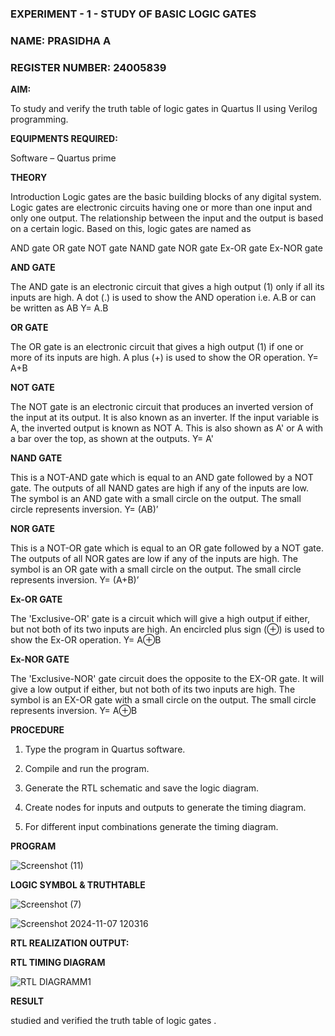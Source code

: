### EXPERIMENT - 1 - STUDY OF BASIC LOGIC GATES 

### NAME: PRASIDHA A

### REGISTER NUMBER: 24005839

**AIM:** 

To study and verify the truth table of logic gates in Quartus II using Verilog programming.

**EQUIPMENTS REQUIRED:**

Software – Quartus prime 

**THEORY**

Introduction Logic gates are the basic building blocks of any digital system. Logic gates are electronic circuits having one or more than one input and only one output. The relationship between the input and the output is based on a certain logic. Based on this, logic gates are named as

AND gate OR gate NOT gate NAND gate NOR gate Ex-OR gate Ex-NOR gate

**AND GATE**

The AND gate is an electronic circuit that gives a high output (1) only if all its inputs are high. A dot (.) is used to show the AND operation i.e. A.B or can be written as AB
Y= A.B

**OR GATE** 

The OR gate is an electronic circuit that gives a high output (1) if one or more of its inputs are high. A plus (+) is used to show the OR operation.
Y= A+B

**NOT GATE**

The NOT gate is an electronic circuit that produces an inverted version of the input at its output. It is also known as an inverter. If the input variable is A, the inverted output is known as NOT A. This is also shown as A' or A with a bar over the top, as shown at the outputs.
Y= A'

**NAND GATE**

This is a NOT-AND gate which is equal to an AND gate followed by a NOT gate. The outputs of all NAND gates are high if any of the inputs are low. The symbol is an AND gate with a small circle on the output. The small circle represents inversion.
Y= (AB)’

**NOR GATE**

This is a NOT-OR gate which is equal to an OR gate followed by a NOT gate. The outputs of all NOR gates are low if any of the inputs are high. The symbol is an OR gate with a small circle on the output. The small circle represents inversion.
Y= (A+B)’

**Ex-OR GATE**

The 'Exclusive-OR' gate is a circuit which will give a high output if either, but not both of its two inputs are high. An encircled plus sign (⊕) is used to show the Ex-OR operation.
Y= A⊕B

**Ex-NOR GATE**

The 'Exclusive-NOR' gate circuit does the opposite to the EX-OR gate. It will give a low output if either, but not both of its two inputs are high. The symbol is an EX-OR gate with a small circle on the output. The small circle represents inversion.
Y= A⊕B

**PROCEDURE** 
1.	Type the program in Quartus software.

2.	Compile and run the program.

3.	Generate the RTL schematic and save the logic diagram.

4.	Create nodes for inputs and outputs to generate the timing diagram.

5.	For different input combinations generate the timing diagram.


**PROGRAM**

![Screenshot (11)](https://github.com/user-attachments/assets/45b67ccc-a379-40f5-8d48-4e92394b0991)

 
 
**LOGIC SYMBOL & TRUTHTABLE**

![Screenshot (7)](https://github.com/user-attachments/assets/ff685dbe-f195-4e85-9075-933060bd4a5b)


![Screenshot 2024-11-07 120316](https://github.com/user-attachments/assets/463a2c37-e81a-4260-b9a9-a623166cdb54)

**RTL REALIZATION OUTPUT:** 


**RTL TIMING DIAGRAM**


![RTL DIAGRAMM1](https://github.com/user-attachments/assets/0fa23945-65d5-4595-a3cd-e55b1b8bf5ea)

**RESULT** 

studied and verified the truth table of logic gates .
